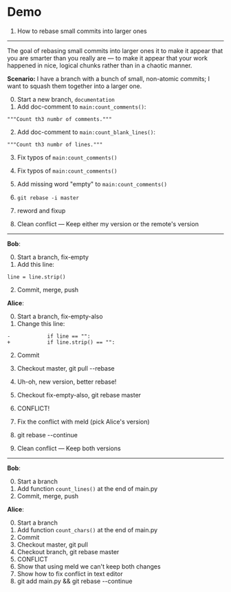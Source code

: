 <!--

* [X] How to re-organize small commits into larger ones
* [X] Reminder to rebase on top of master often
* [X] "Clean" conflict where I want either my version or the remote's version
* [X] "Clean" conflict where I want both my version and the remote's version
* [ ] "Dirty" conflict where I want to keep some of my stuff and some of the remote's stuff

-->

Demo
====

1. How to rebase small commits into larger ones
-----------------------------------------------

  The goal of rebasing small commits into larger ones it to make it
  appear that you are smarter than you really are — to make it appear
  that your work happened in nice, logical chunks rather than in a
  chaotic manner.

  **Scenario:** I have a branch with a bunch of small, non-atomic
  commits; I want to squash them together into a larger one.

  0. Start a new branch, `documentation`
  1. Add doc-comment to `main:count_comments()`:
  ```
  """Count th3 numbr of comments."""
  ```
  2. Add doc-comment to `main:count_blank_lines()`:
  ```
  """Count th3 numbr of lines."""
  ```
  3. Fix typos of `main:count_comments()`
  4. Fix typos of `main:count_comments()`
  5. Add missing word "empty" to `main:count_comments()`
  6. `git rebase -i master`
  7. reword and fixup


2. Clean conflict — Keep either my version or the remote's version
------------------------------------------------------------------

  **Bob**:

  0. Start a branch, fix-empty
  1. Add this line:
  ```
  line = line.strip()
  ```
  2. Commit, merge, push

  **Alice**:

  0. Start a branch, fix-empty-also
  1. Change this line:
  ```
  -            if line == "":
  +            if line.strip() == "":
  ```
  2. Commit
  3. Checkout master, git pull --rebase
  4. Uh-oh, new version, better rebase!
  5. Checkout fix-empty-also, git rebase master
  6. CONFLICT!
  7. Fix the conflict with meld (pick Alice's version)
  8. git rebase --continue


3. Clean conflict — Keep both versions
--------------------------------------

  **Bob**:

  0. Start a branch
  1. Add function `count_lines()` at the end of main.py
  2. Commit, merge, push

  **Alice**:

  0. Start a branch
  1. Add function `count_chars()` at the end of main.py
  2. Commit
  3. Checkout master, git pull
  4. Checkout branch, git rebase master
  5. CONFLICT
  6. Show that using meld we can't keep both changes
  7. Show how to fix conflict in text editor
  8. git add main.py && git rebase --continue
